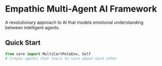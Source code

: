 # Empathic Multi-Agent AI Framework

A revolutionary approach to AI that models emotional understanding between intelligent agents.

## Quick Start
```python
from core import MultiCartPoleEnv, Self
# Create agents that learn to care about each other